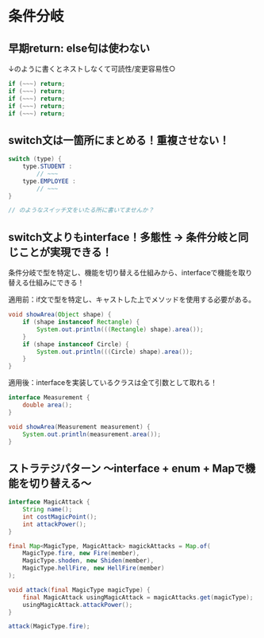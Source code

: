 # 条件分岐

## 早期return: else句は使わない

↓のように書くとネストしなくて可読性/変更容易性○

```java
if (~~~) return;
if (~~~) return;
if (~~~) return;
if (~~~) return;
if (~~~) return;
```


## switch文は一箇所にまとめる！重複させない！

```java
switch (type) {
    type.STUDENT : 
        // ~~~
    type.EMPLOYEE :
        // ~~~
}

// のようなスイッチ文をいたる所に書いてませんか？
```

## switch文よりもinterface！多態性 → 条件分岐と同じことが実現できる！

条件分岐で型を特定し、機能を切り替える仕組みから、interfaceで機能を取り替える仕組みにできる！

適用前：if文で型を特定し、キャストした上でメソッドを使用する必要がある。

```java
void showArea(Object shape) {
    if (shape instanceof Rectangle) {
        System.out.println(((Rectangle) shape).area());
    }
    if (shape instanceof Circle) {
        System.out.println(((Circle) shape).area());
    }
}
```

適用後：interfaceを実装しているクラスは全て引数として取れる！

```java
interface Measurement {
    double area();
}

void showArea(Measurement measurement) {
    System.out.println(measurement.area());
}
```

## ストラテジパターン 〜interface + enum + Mapで機能を切り替える〜

```java
interface MagicAttack {
    String name();
    int costMagicPoint();
    int attackPower();
}

final Map<MagicType, MagicAttack> magickAttacks = Map.of(
    MagicType.fire, new Fire(member),
    MagicType.shoden, new Shiden(member),
    MagicType.hellFire, new HellFire(member)
);

void attack(final MagicType magicType) {
    final MagicAttack usingMagicAttack = magicAttacks.get(magicType);
    usingMagicAttack.attackPower();
}

attack(MagicType.fire);
```

